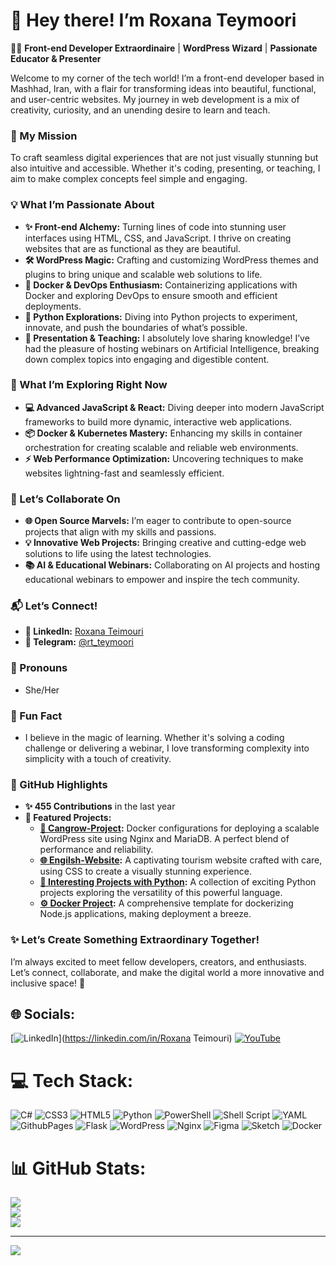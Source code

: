 # 🌟 Hey there! I’m Roxana Teymoori
👩‍💻 **Front-end Developer Extraordinaire** | **WordPress Wizard** | **Passionate Educator & Presenter** 

Welcome to my corner of the tech world! I’m a front-end developer based in Mashhad, Iran, with a flair for transforming ideas into beautiful, functional, and user-centric websites. My journey in web development is a mix of creativity, curiosity, and an unending desire to learn and teach. 

### 🎯 My Mission
To craft seamless digital experiences that are not just visually stunning but also intuitive and accessible. Whether it's coding, presenting, or teaching, I aim to make complex concepts feel simple and engaging.

### 💡 What I’m Passionate About
- **✨ Front-end Alchemy:** Turning lines of code into stunning user interfaces using HTML, CSS, and JavaScript. I thrive on creating websites that are as functional as they are beautiful.
- **🛠 WordPress Magic:** Crafting and customizing WordPress themes and plugins to bring unique and scalable web solutions to life.
- **🚀 Docker & DevOps Enthusiasm:** Containerizing applications with Docker and exploring DevOps to ensure smooth and efficient deployments.
- **🐍 Python Explorations:** Diving into Python projects to experiment, innovate, and push the boundaries of what’s possible.
- **🎤 Presentation & Teaching:** I absolutely love sharing knowledge! I’ve had the pleasure of hosting webinars on Artificial Intelligence, breaking down complex topics into engaging and digestible content.

### 🌱 What I’m Exploring Right Now
- **💻 Advanced JavaScript & React:** Diving deeper into modern JavaScript frameworks to build more dynamic, interactive web applications.
- **📦 Docker & Kubernetes Mastery:** Enhancing my skills in container orchestration for creating scalable and reliable web environments.
- **⚡ Web Performance Optimization:** Uncovering techniques to make websites lightning-fast and seamlessly efficient.

### 🤝 Let’s Collaborate On
- **🌐 Open Source Marvels:** I’m eager to contribute to open-source projects that align with my skills and passions.
- **💡 Innovative Web Projects:** Bringing creative and cutting-edge web solutions to life using the latest technologies.
- **📚 AI & Educational Webinars:** Collaborating on AI projects and hosting educational webinars to empower and inspire the tech community.

### 📬 Let’s Connect!
- **💼 LinkedIn:** [Roxana Teimouri](https://www.linkedin.com/in/roxana-teimouri-16a48a288/)
- **💬 Telegram:** [@rt_teymoori](https://www.t.me/rt_teymoori)

### 🌈 Pronouns
- She/Her

### 🎉 Fun Fact
- I believe in the magic of learning. Whether it's solving a coding challenge or delivering a webinar, I love transforming complexity into simplicity with a touch of creativity.

### 🌟 GitHub Highlights
- **✨ 455 Contributions** in the last year
- **🚀 Featured Projects:**
  - **[🌱 Cangrow-Project](https://github.com/roxi-t/Cangrow-Project):** Docker configurations for deploying a scalable WordPress site using Nginx and MariaDB. A perfect blend of performance and reliability.
  - **[🌐 Engilsh-Website](https://github.com/roxi-t/Engilsh-website):** A captivating tourism website crafted with care, using CSS to create a visually stunning experience.
  - **[🐍 Interesting Projects with Python](https://github.com/roxi-t/Interesting-projects-with-Python):** A collection of exciting Python projects exploring the versatility of this powerful language.
  - **[⚙️ Docker Project](https://github.com/roxi-t/docker-project):** A comprehensive template for dockerizing Node.js applications, making deployment a breeze.

### ✨ Let’s Create Something Extraordinary Together!
I’m always excited to meet fellow developers, creators, and enthusiasts. Let’s connect, collaborate, and make the digital world a more innovative and inclusive space! 🚀




## 🌐 Socials:
[![LinkedIn](https://img.shields.io/badge/LinkedIn-%230077B5.svg?logo=linkedin&logoColor=white)](https://linkedin.com/in/Roxana Teimouri) [![YouTube](https://img.shields.io/badge/YouTube-%23FF0000.svg?logo=YouTube&logoColor=white)](https://youtube.com/@roxanat7625) 

# 💻 Tech Stack:
![C#](https://img.shields.io/badge/c%23-%23239120.svg?style=for-the-badge&logo=csharp&logoColor=white) ![CSS3](https://img.shields.io/badge/css3-%231572B6.svg?style=for-the-badge&logo=css3&logoColor=white) ![HTML5](https://img.shields.io/badge/html5-%23E34F26.svg?style=for-the-badge&logo=html5&logoColor=white) ![Python](https://img.shields.io/badge/python-3670A0?style=for-the-badge&logo=python&logoColor=ffdd54) ![PowerShell](https://img.shields.io/badge/PowerShell-%235391FE.svg?style=for-the-badge&logo=powershell&logoColor=white) ![Shell Script](https://img.shields.io/badge/shell_script-%23121011.svg?style=for-the-badge&logo=gnu-bash&logoColor=white) ![YAML](https://img.shields.io/badge/yaml-%23ffffff.svg?style=for-the-badge&logo=yaml&logoColor=151515) ![GithubPages](https://img.shields.io/badge/github%20pages-121013?style=for-the-badge&logo=github&logoColor=white) ![Flask](https://img.shields.io/badge/flask-%23000.svg?style=for-the-badge&logo=flask&logoColor=white) ![WordPress](https://img.shields.io/badge/WordPress-%23117AC9.svg?style=for-the-badge&logo=WordPress&logoColor=white) ![Nginx](https://img.shields.io/badge/nginx-%23009639.svg?style=for-the-badge&logo=nginx&logoColor=white) ![Figma](https://img.shields.io/badge/figma-%23F24E1E.svg?style=for-the-badge&logo=figma&logoColor=white) ![Sketch](https://img.shields.io/badge/Sketch-FFB387?style=for-the-badge&logo=sketch&logoColor=black) ![Docker](https://img.shields.io/badge/docker-%230db7ed.svg?style=for-the-badge&logo=docker&logoColor=white)
# 📊 GitHub Stats:
![](https://github-readme-stats.vercel.app/api?username=roxi-t&theme=dark&hide_border=false&include_all_commits=false&count_private=false)<br/>
![](https://github-readme-streak-stats.herokuapp.com/?user=roxi-t&theme=dark&hide_border=false)<br/>
![](https://github-readme-stats.vercel.app/api/top-langs/?username=roxi-t&theme=dark&hide_border=false&include_all_commits=false&count_private=false&layout=compact)

---
[![](https://visitcount.itsvg.in/api?id=roxi-t&icon=0&color=0)](https://visitcount.itsvg.in)

<!-- Proudly created with GPRM ( https://gprm.itsvg.in ) -->
